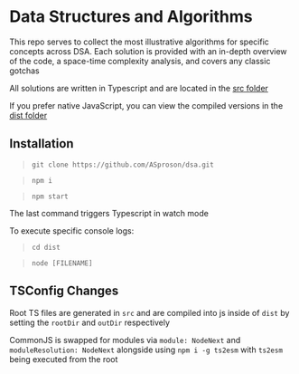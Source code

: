 # Data Structures and Algorithms

This repo serves to collect the most illustrative algorithms for specific concepts across DSA. Each solution is provided with an in-depth overview of the code, a space-time complexity analysis, and covers any classic gotchas

All solutions are written in Typescript and are located in the [src folder](./src/)

If you prefer native JavaScript, you can view the compiled versions in the [dist folder](./dist/)

## Installation

> `git clone https://github.com/ASproson/dsa.git`

> `npm i`

> `npm start`

The last command triggers Typescript in watch mode

To execute specific console logs:

> `cd dist`

> `node [FILENAME]`

## TSConfig Changes

Root TS files are generated in `src` and are compiled into js inside of `dist` by setting the `rootDir` and `outDir` respectively

CommonJS is swapped for modules via `module: NodeNext` and `moduleResolution: NodeNext` alongside using `npm i -g ts2esm` with `ts2esm` being executed from the root
